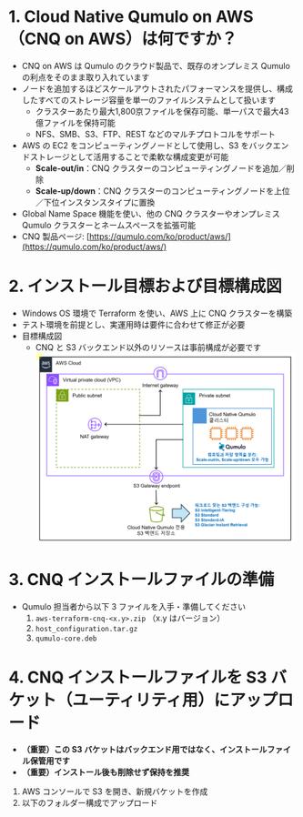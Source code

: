 # 1. Cloud Native Qumulo on AWS（CNQ on AWS）は何ですか？
- CNQ on AWS は Qumulo のクラウド製品で、既存のオンプレミス Qumulo の利点をそのまま取り入れています  
- ノードを追加するほどスケールアウトされたパフォーマンスを提供し、構成したすべてのストレージ容量を単一のファイルシステムとして扱います  
  - クラスターあたり最大1,800京ファイルを保存可能、単一パスで最大43億ファイルを保持可能  
  - NFS、SMB、S3、FTP、REST などのマルチプロトコルをサポート  
- AWS の EC2 をコンピューティングノードとして使用し、S3 をバックエンドストレージとして活用することで柔軟な構成変更が可能  
  - **Scale‑out/in**：CNQ クラスターのコンピューティングノードを追加／削除  
  - **Scale‑up/down**：CNQ クラスターのコンピューティングノードを上位／下位インスタンスタイプに置換  
- Global Name Space 機能を使い、他の CNQ クラスターやオンプレミス Qumulo クラスターとネームスペースを拡張可能  
- CNQ 製品ページ: [https://qumulo.com/ko/product/aws/](https://qumulo.com/ko/product/aws/)

# 2. インストール目標および目標構成図
- Windows OS 環境で Terraform を使い、AWS 上に CNQ クラスターを構築  
- テスト環境を前提とし、実運用時は要件に合わせて修正が必要  
- 目標構成図  
  - CNQ と S3 バックエンド以外のリソースは事前構成が必要です  
    ![aws목표구성](images/aws목표구성.png)

# 3. CNQ インストールファイルの準備
- Qumulo 担当者から以下 3 ファイルを入手・準備してください  
  1. `aws-terraform-cnq-<x.y>.zip` （x.y はバージョン）  
  2. `host_configuration.tar.gz`  
  3. `qumulo-core.deb`

# 4. CNQ インストールファイルを S3 バケット（ユーティリティ用）にアップロード
- **（重要）この S3 バケットはバックエンド用ではなく、インストールファイル保管用です**  
- **（重要）インストール後も削除せず保持を推奨**  
1. AWS コンソールで S3 を開き、新規バケットを作成  
2. 以下のフォルダー構成でアップロード  
